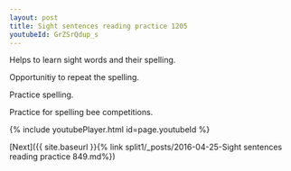 ```yaml
---
layout: post
title: Sight sentences reading practice 1205
youtubeId: GrZSrQdup_s
---
```

 
 
Helps to learn sight words and their spelling.

Opportunitiy to repeat the spelling. 

Practice spelling. 
 
Practice for spelling bee competitions. 
 
{% include youtubePlayer.html id=page.youtubeId %}
 
 

[Next]({{ site.baseurl }}{% link  split1/_posts/2016-04-25-Sight sentences reading practice 849.md%})
 
